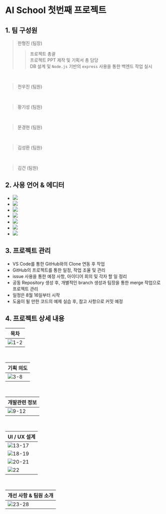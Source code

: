 # AI School 첫번째 프로젝트
## 1. 팀 구성원
> 한형진 (팀장)
>> 프로젝트 총괄<br>
프로젝트 PPT 제작 및 기획서 총 담당<br>
DB 설계 및 `Node.js` 기반의 `express` 사용을 통한 백엔드 작업 실시<br>

<br>

> 전우진 (팀원)
>> 

<br>

> 황기성 (팀원)
>> 

<br>

> 문경현 (팀원)
>>  

<br>

> 김성환 (팀원)
>>  

<br>

> 김건 (팀원)
>> 

## 2. 사용 언어 & 에디터
- [<img src="https://img.shields.io/badge/HTML5-E34F26?style=flat-square&logo=HTML5&logoColor=white">](https://developer.mozilla.org/ko/docs/Learn/HTML/Introduction_to_HTML/Getting_started)
- [<img src="https://img.shields.io/badge/CSS3-1572B6?style=flat-square&logo=CSS3&logoColor=white">](https://developer.mozilla.org/ko/docs/Web/CSS)
- [<img src="https://img.shields.io/badge/JavaScript-F7DF1E?style=flat-square&logo=JavaScript&logoColor=424242">](https://developer.mozilla.org/ko/docs/Web/JavaScript)
- [<img src="https://img.shields.io/badge/jQuery-0769AD?style=flat-square&logo=jQuery&logoColor=white">](https://jquery.com/)
- [<img src="https://img.shields.io/badge/React-61DAFB?style=flat-square&logo=React&logoColor=black">](https://ko.reactjs.org/)
- [<img src="https://img.shields.io/badge/Node.js-339933?style=flat-square&logo=Node.js&logoColor=white">](https://nodejs.org/ko/)
- [<img src="https://img.shields.io/badge/Visual Studio Code-007ACC?style=flat-square&logo=Visual Studio Code&logoColor=white">](https://code.visualstudio.com/?wt.mc_id=DX_841432)

## 3. 프로젝트 관리
- VS Code를 통한 GitHub와의 Clone 연동 후 작업
- GitHub의 프로젝트를 통한 일정, 작업 조율 및 관리
- issue 사용을 통한 예정 사항, 아이디어 회의 및 각자 할 일 정리
- 공동 Repository 생성 후, 개별적인 branch 생성과 팀장을 통한 merge 작업으로 프로젝트 관리
- 일정은 8월 16일부터 시작
- 도움이 될 만한 코드의 예제 실습 후, 참고 사항으로 커밋 예정

## 4. 프로젝트 상세 내용
<div align='center'>
  
  |목차|
  |---|
  |![1-2](https://user-images.githubusercontent.com/104360734/199129877-037d0271-e428-4155-b291-2487018c48b3.gif)|
  <br>
  
  |기획 의도|
  |---|
  |![3-8](https://user-images.githubusercontent.com/104360734/199129893-73d2c35c-23e6-40aa-ad18-1b4cc4f6068b.gif)|
  <br>
  
  |개발관련 정보|
  |---|
  |![9-12](https://user-images.githubusercontent.com/104360734/199129901-24fe2808-bd85-4811-8bc5-8f806e1048ec.gif)|
  <br>
  
  |UI / UX 설계|
  |---|
  |![13-17](https://user-images.githubusercontent.com/104360734/199013212-b404d328-3071-492d-aaab-f2e09d1b9d21.gif)|
  |![18-19](https://user-images.githubusercontent.com/104360734/199013086-c6d5e281-0a70-41ad-8692-65be2180fb1e.gif)|
  |![20-21](https://user-images.githubusercontent.com/104360734/199014137-65074100-4a03-40b4-aa57-f4859b0fd7c1.gif)|
  |![22](https://user-images.githubusercontent.com/104360734/199014155-fbd30b27-ed63-4cc4-9316-48c063fcdf44.gif)|
  <br>
  
  |개선 사항 & 팀원 소개|
  |---|
  |![23-28](https://user-images.githubusercontent.com/104360734/199014453-bb475a79-8393-4ee5-9655-54f6451f3c4a.gif)|

</div>
